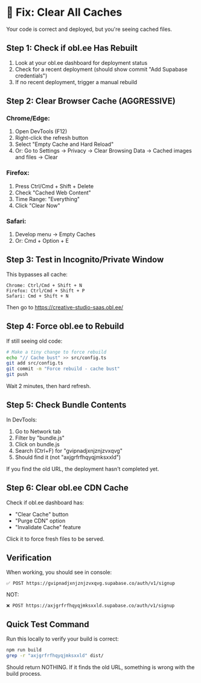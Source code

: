 # 🔄 Fix: Clear All Caches

Your code is correct and deployed, but you're seeing cached files.

## Step 1: Check if obl.ee Has Rebuilt

1. Look at your obl.ee dashboard for deployment status
2. Check for a recent deployment (should show commit "Add Supabase credentials")
3. If no recent deployment, trigger a manual rebuild

## Step 2: Clear Browser Cache (AGGRESSIVE)

### Chrome/Edge:
1. Open DevTools (F12)
2. Right-click the refresh button
3. Select "Empty Cache and Hard Reload"
4. Or: Go to Settings → Privacy → Clear Browsing Data → Cached images and files → Clear

### Firefox:
1. Press Ctrl/Cmd + Shift + Delete
2. Check "Cached Web Content"
3. Time Range: "Everything"
4. Click "Clear Now"

### Safari:
1. Develop menu → Empty Caches
2. Or: Cmd + Option + E

## Step 3: Test in Incognito/Private Window

This bypasses all cache:
```
Chrome: Ctrl/Cmd + Shift + N
Firefox: Ctrl/Cmd + Shift + P
Safari: Cmd + Shift + N
```

Then go to https://creative-studio-saas.obl.ee/

## Step 4: Force obl.ee to Rebuild

If still seeing old code:

```bash
# Make a tiny change to force rebuild
echo "// Cache bust" >> src/config.ts
git add src/config.ts
git commit -m "Force rebuild - cache bust"
git push
```

Wait 2 minutes, then hard refresh.

## Step 5: Check Bundle Contents

In DevTools:
1. Go to Network tab
2. Filter by "bundle.js"
3. Click on bundle.js
4. Search (Ctrl+F) for "gvipnadjxnjznjzvxqvg"
5. Should find it (not "axjgrfrfhqyqjmksxxld")

If you find the old URL, the deployment hasn't completed yet.

## Step 6: Clear obl.ee CDN Cache

Check if obl.ee dashboard has:
- "Clear Cache" button
- "Purge CDN" option
- "Invalidate Cache" feature

Click it to force fresh files to be served.

## Verification

When working, you should see in console:
```
✅ POST https://gvipnadjxnjznjzvxqvg.supabase.co/auth/v1/signup
```

NOT:
```
❌ POST https://axjgrfrfhqyqjmksxxld.supabase.co/auth/v1/signup
```

## Quick Test Command

Run this locally to verify your build is correct:
```bash
npm run build
grep -r "axjgrfrfhqyqjmksxxld" dist/
```

Should return NOTHING. If it finds the old URL, something is wrong with the build process.
